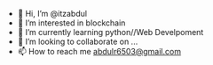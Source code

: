 - 👋 Hi, I’m @itzabdul
- 👀 I’m interested in blockchain
- 🌱 I’m currently learning python//Web Develpoment
- 💞️ I’m looking to collaborate on ...
- 📫 How to reach me abdulr6503@gmail.com

<!---
itzabdul/itzabdul is a ✨ special ✨ repository because its `README.md` (this file) appears on your GitHub profile.
You can click the Preview link to take a look at your changes.
--->
